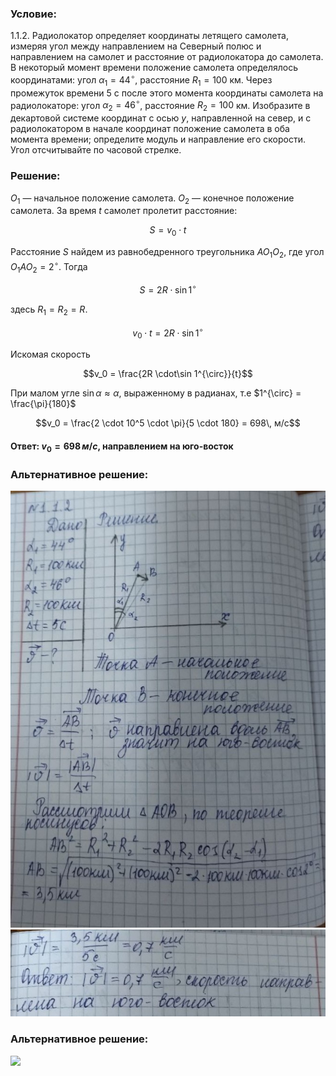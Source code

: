 ###  Условие: 

$1.1.2.$ Радиолокатор определяет координаты летящего самолета, измеряя угол между направлением на Северный полюс и направлением на самолет и расстояние от радиолокатора до самолета. В некоторый момент времени положение самолета определялось координатами: угол $\alpha_1 = 44^{\circ}$, расстояние $R_1 = 100$ км. Через промежуток времени $5$ с после этого момента координаты самолета на радиолокаторе: угол $\alpha_2 = 46^{\circ}$, расстояние $R_2 = 100$ км. Изобразите в декартовой системе координат с осью $y$, направленной на север, и с радиолокатором в начале координат положение самолета в оба момента времени; определите модуль и направление его скорости. Угол отсчитывайте по часовой стрелке. 

###  Решение: 

$O_1$ — начальное положение самолета. $O_2$ — конечное положение самолета. За время $t$ самолет пролетит расстояние: 

$$S = v_0 \cdot t$$ 

Расстояние $S$ найдем из равнобедренного треугольника $AO_1O_2$, где угол $O_1AO_2 = 2^{\circ}$. Тогда 

$$S = 2R \cdot\sin 1^{\circ}$$ 

здесь $R_1 = R_2 = R$. 

$$v_0 \cdot t = 2R \cdot\sin 1^{\circ}$$ 

Искомая скорость 

$$v_0 = \frac{2R \cdot\sin 1^{\circ}}{t}$$ 

При малом угле $\sin\alpha\approx \alpha$, выраженному в радианах, т.е $1^{\circ} = \frac{\pi}{180}$ 

$$v_0 = \frac{2 \cdot 10^5 \cdot \pi}{5 \cdot 180} = 698\, м/с$$ 

####  Ответ: $v_0 = 698 \,м/с$, направлением на юго-восток 

###  Альтернативное решение: 

![|668x926, 50%](../../img/1.1.2/01.jpg) ![|606x168, 50%](../../img/1.1.2/02.jpg) 

###  Альтернативное решение: 

![](https://www.youtube.com/embed/9fFaLsQl01g) 

  

